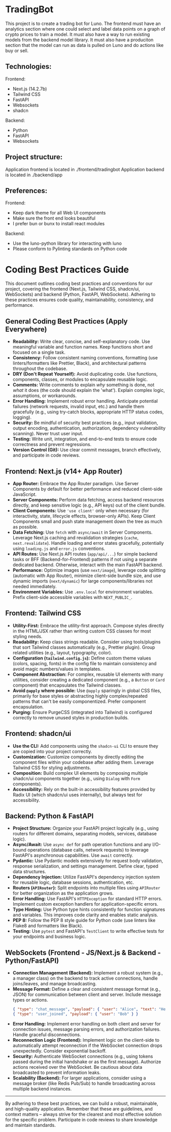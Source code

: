 # TradingBot

This project is to create a trading bot for Luno. The frontend must have an analytics section where one could select and label data points on a graph of crypto prices to train a model. It must also have a way to run existing models from the backend model library. It must also have a produciton section that the model can run as data is pulled on Luno and do actions like buy or sell.

## Technologies:
Frontend:
- Next.js (14.2.7b)
- Tailwind CSS
- FastAPI
- Websockets
- shadcn

Backend:
- Python
- FastAPI
- Websockets

## Project structure:

Application frontend is located in ./frontend/tradingbot
Application backend is located in ./backend/app

## Preferences:

Frontend:
- Keep dark theme for all Web UI components
- Make sure the front end looks beautiful
- I prefer bun or bunx to install react modules

Backend:
- Use the luno-python library for interacting with luno
- Please conform to Pylinting standards on Python code

# Coding Best Practices Guide

This document outlines coding best practices and conventions for our project, covering the frontend (Next.js, Tailwind CSS, shadcn/ui, WebSockets) and backend (Python, FastAPI, WebSockets). Adhering to these practices ensures code quality, maintainability, consistency, and performance.

## General Coding Best Practices (Apply Everywhere)

* **Readability:** Write clear, concise, and self-explanatory code. Use meaningful variable and function names. Keep functions short and focused on a single task.
* **Consistency:** Follow consistent naming conventions, formatting (use linters/formatters like Prettier, Black), and architectural patterns throughout the codebase.
* **DRY (Don't Repeat Yourself):** Avoid duplicating code. Use functions, components, classes, or modules to encapsulate reusable logic.
* **Comments:** Write comments to explain *why* something is done, not *what* it does (the code should explain the 'what'). Explain complex logic, assumptions, or workarounds.
* **Error Handling:** Implement robust error handling. Anticipate potential failures (network requests, invalid input, etc.) and handle them gracefully (e.g., using try-catch blocks, appropriate HTTP status codes, logging).
* **Security:** Be mindful of security best practices (e.g., input validation, output encoding, authentication, authorization, dependency vulnerability scanning). Never trust user input.
* **Testing:** Write unit, integration, and end-to-end tests to ensure code correctness and prevent regressions.
* **Version Control (Git):** Use clear commit messages, branch effectively, and participate in code reviews.

## Frontend: Next.js (v14+ App Router)

* **App Router:** Embrace the App Router paradigm. Use Server Components by default for better performance and reduced client-side JavaScript.
* **Server Components:** Perform data fetching, access backend resources directly, and keep sensitive logic (e.g., API keys) out of the client bundle.
* **Client Components:** Use `'use client'` only when necessary (for interactivity, state, lifecycle effects, browser-only APIs). Keep Client Components small and push state management down the tree as much as possible.
* **Data Fetching:** Use `fetch` with `async/await` in Server Components. Leverage Next.js caching and revalidation strategies (`cache`, `next.revalidate`). Handle loading and error states gracefully, potentially using `loading.js` and `error.js` conventions.
* **API Routes:** Use Next.js API routes (`app/api/...`) for simple backend tasks or BFF (Backend-for-Frontend) patterns if not using a separate dedicated backend. Otherwise, interact with the main FastAPI backend.
* **Performance:** Optimize images (use `next/image`), leverage code splitting (automatic with App Router), minimize client-side bundle size, and use dynamic imports (`next/dynamic`) for large components/libraries not needed immediately.
* **Environment Variables:** Use `.env.local` for environment variables. Prefix client-side accessible variables with `NEXT_PUBLIC_`.

## Frontend: Tailwind CSS

* **Utility-First:** Embrace the utility-first approach. Compose styles directly in the HTML/JSX rather than writing custom CSS classes for most styling needs.
* **Readability:** Keep class strings readable. Consider using tools/plugins that sort Tailwind classes automatically (e.g., Prettier plugin). Group related utilities (e.g., layout, typography, color).
* **Configuration (`tailwind.config.js`):** Define custom theme values (colors, spacing, fonts) in the config file to maintain consistency and avoid magic numbers/values in templates.
* **Component Abstraction:** For complex, reusable UI elements with many utilities, consider creating a dedicated component (e.g., a `Button` or `Card` component) that encapsulates the Tailwind classes.
* **Avoid `@apply` where possible:** Use `@apply` sparingly in global CSS files, primarily for base styles or abstracting highly complex/repeated patterns that can't be easily componentized. Prefer component encapsulation.
* **Purging:** Ensure PurgeCSS (integrated into Tailwind) is configured correctly to remove unused styles in production builds.

## Frontend: shadcn/ui

* **Use the CLI:** Add components using the `shadcn-ui` CLI to ensure they are copied into your project correctly.
* **Customization:** Customize components by directly editing the component files within your codebase after adding them. Leverage Tailwind CSS for styling adjustments.
* **Composition:** Build complex UI elements by composing multiple shadcn/ui components together (e.g., using `Dialog` with `Form` components).
* **Accessibility:** Rely on the built-in accessibility features provided by Radix UI (which shadcn/ui uses internally), but always test for accessibility.

## Backend: Python & FastAPI

* **Project Structure:** Organize your FastAPI project logically (e.g., using routers for different domains, separating models, services, database logic).
* **Async/Await:** Use `async def` for path operation functions and any I/O-bound operations (database calls, network requests) to leverage FastAPI's asynchronous capabilities. Use `await` correctly.
* **Pydantic:** Use Pydantic models extensively for request body validation, response serialization, and settings management. Define clear, typed data structures.
* **Dependency Injection:** Utilize FastAPI's dependency injection system for reusable logic, database sessions, authentication, etc.
* **Routers (`APIRouter`):** Split endpoints into multiple files using `APIRouter` for better organization as the application grows.
* **Error Handling:** Use FastAPI's `HTTPException` for standard HTTP errors. Implement custom exception handlers for application-specific errors.
* **Type Hinting:** Use Python type hints consistently for function signatures and variables. This improves code clarity and enables static analysis.
* **PEP 8:** Follow the PEP 8 style guide for Python code (use linters like Flake8 and formatters like Black).
* **Testing:** Use `pytest` and FastAPI's `TestClient` to write effective tests for your endpoints and business logic.

## WebSockets (Frontend - JS/Next.js & Backend - Python/FastAPI)

* **Connection Management (Backend):** Implement a robust system (e.g., a manager class) on the backend to track active connections, handle joins/leaves, and manage broadcasting.
* **Message Format:** Define a clear and consistent message format (e.g., JSON) for communication between client and server. Include message types or actions.
    ```json
    { "type": "chat_message", "payload": { "user": "Alice", "text": "Hello!" } }
    { "type": "user_joined", "payload": { "user": "Bob" } }
    ```
* **Error Handling:** Implement error handling on both client and server for connection issues, message parsing errors, and authorization failures. Handle graceful disconnections.
* **Reconnection Logic (Frontend):** Implement logic on the client-side to automatically attempt reconnection if the WebSocket connection drops unexpectedly. Consider exponential backoff.
* **Security:** Authenticate WebSocket connections (e.g., using tokens passed during the initial handshake or as the first message). Authorize actions received over the WebSocket. Be cautious about data broadcasted to prevent information leaks.
* **Scalability (Backend):** For larger applications, consider using a message broker (like Redis Pub/Sub) to handle broadcasting across multiple backend instances.

---

By adhering to these best practices, we can build a robust, maintainable, and high-quality application. Remember that these are guidelines, and context matters – always strive for the clearest and most effective solution for the specific problem. Participate in code reviews to share knowledge and maintain standards.
